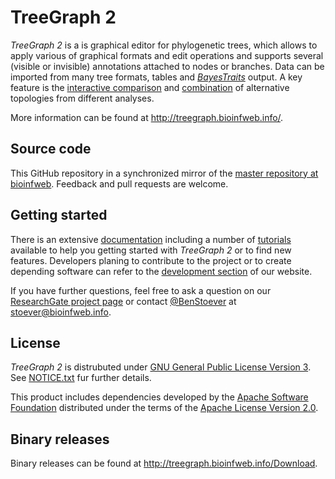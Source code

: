 # TreeGraph 2

*TreeGraph 2* is a is graphical editor for phylogenetic trees, which allows to apply various of graphical formats and edit operations and supports several (visible or invisible) annotations attached to nodes or branches. Data can be imported from many tree formats, tables and [*BayesTraits*](http://www.evolution.rdg.ac.uk/BayesTraitsV3/BayesTraitsV3.html) output. A key feature is the [interactive comparison](http://treegraph.bioinfweb.info/Help/wiki/Synchronizing_tree_selections) and [combination](http://treegraph.bioinfweb.info/Help/wiki/Adding_support_values) of alternative topologies from different analyses.

More information can be found at http://treegraph.bioinfweb.info/.

## Source code

This GitHub repository in a synchronized mirror of the [master repository at bioinfweb](http://bioinfweb.info/Code/sventon/repos/TreeGraph2/list/). Feedback and pull requests are welcome.

## Getting started

There is an extensive [documentation](http://treegraph.bioinfweb.info/Help) including a number of [tutorials](http://treegraph.bioinfweb.info/Help/wiki/Tutorial:Main_page) available to help you getting started with *TreeGraph 2* or to find new features. Developers planing to contribute to the project or to create depending software can refer to the [development section](http://treegraph.bioinfweb.info/Development) of our website.

If you have further questions, feel free to ask a question on our [ResearchGate project page](http://r.bioinfweb.info/RGTreeGraph2) or contact [@BenStoever](https://github.com/BenStoever) at stoever@bioinfweb.info.

## License

*TreeGraph 2* is distrubuted under [GNU General Public License Version 3](http://treegraph.bioinfweb.info/License). See [NOTICE.txt](https://github.com/bioinfweb/TreeGraph2/blob/master/main/src/NOTICE.txt) fur further details.

This product includes dependencies developed by the [Apache Software Foundation](http://www.apache.org/) distributed under the terms of the [Apache License Version 2.0](https://github.com/bioinfweb/TreeGraph2/blob/master/main/src/APACHE-LICENSE.txt).

## Binary releases

Binary releases can be found at http://treegraph.bioinfweb.info/Download.
